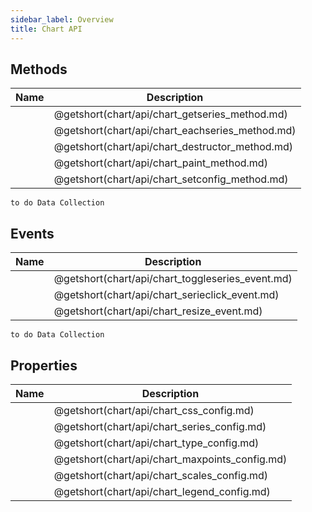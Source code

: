 ```yaml
---
sidebar_label: Overview
title: Chart API 
---
```

## Methods

| Name                                     | Description                                     |
| ---------------------------------------- | ----------------------------------------------- |
| [](chart/api/chart_getseries_method.md)  | @getshort(chart/api/chart_getseries_method.md)  |
| [](chart/api/chart_eachseries_method.md) | @getshort(chart/api/chart_eachseries_method.md) |
| [](chart/api/chart_destructor_method.md) | @getshort(chart/api/chart_destructor_method.md) |
| [](chart/api/chart_paint_method.md)      | @getshort(chart/api/chart_paint_method.md)      |
| [](chart/api/chart_setconfig_method.md)  | @getshort(chart/api/chart_setconfig_method.md)  |

`to do Data Collection`

## Events

| Name                                      | Description                                      |
| ----------------------------------------- | ------------------------------------------------ |
| [](chart/api/chart_toggleseries_event.md) | @getshort(chart/api/chart_toggleseries_event.md) |
| [](chart/api/chart_serieclick_event.md)   | @getshort(chart/api/chart_serieclick_event.md)   |
| [](chart/api/chart_resize_event.md)       | @getshort(chart/api/chart_resize_event.md)       |

`to do Data Collection`

## Properties

| Name                                    | Description                                    |
| --------------------------------------- | ---------------------------------------------- |
| [](chart/api/chart_css_config.md)       | @getshort(chart/api/chart_css_config.md)       |
| [](chart/api/chart_series_config.md)    | @getshort(chart/api/chart_series_config.md)    |
| [](chart/api/chart_type_config.md)      | @getshort(chart/api/chart_type_config.md)      |
| [](chart/api/chart_maxpoints_config.md) | @getshort(chart/api/chart_maxpoints_config.md) |
| [](chart/api/chart_scales_config.md)    | @getshort(chart/api/chart_scales_config.md)    |
| [](chart/api/chart_legend_config.md)    | @getshort(chart/api/chart_legend_config.md)    |
